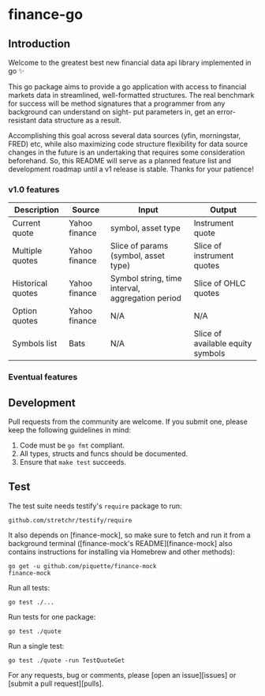 # finance-go

## Introduction

Welcome to the greatest best new financial data api library implemented in go :sparkles:

This go package aims to provide a go application with access to financial markets data in streamlined, well-formatted structures.  The real benchmark for success will be method signatures that a programmer from any background can understand on sight- put parameters in, get an error-resistant data structure as a result.

Accomplishing this goal across several data sources (yfin, morningstar, FRED) etc, while also maximizing code structure flexibility for data source changes in the future is an undertaking that requires some consideration beforehand. So, this README will serve as a planned feature list and development roadmap until a v1 release is stable. Thanks for your patience!

### v1.0 features

Description | Source | Input | Output
--- | --- | --- | ---
Current quote | Yahoo finance | symbol, asset type  | Instrument quote
Multiple quotes | Yahoo finance | Slice of params (symbol, asset type)  | Slice of instrument quotes
Historical quotes | Yahoo finance | Symbol string, time interval, aggregation period | Slice of OHLC quotes
Option quotes | Yahoo finance | N/A | N/A
Symbols list | Bats | N/A | Slice of available equity symbols



### Eventual features




## Development

Pull requests from the community are welcome. If you submit one, please keep
the following guidelines in mind:

1. Code must be `go fmt` compliant.
2. All types, structs and funcs should be documented.
3. Ensure that `make test` succeeds.

## Test

The test suite needs testify's `require` package to run:

    github.com/stretchr/testify/require

It also depends on [finance-mock], so make sure to fetch and run it from a
background terminal ([finance-mock's README][finance-mock] also contains
instructions for installing via Homebrew and other methods):

    go get -u github.com/piquette/finance-mock
    finance-mock

Run all tests:

    go test ./...

Run tests for one package:

    go test ./quote

Run a single test:

    go test ./quote -run TestQuoteGet

For any requests, bug or comments, please [open an issue][issues] or [submit a
pull request][pulls].